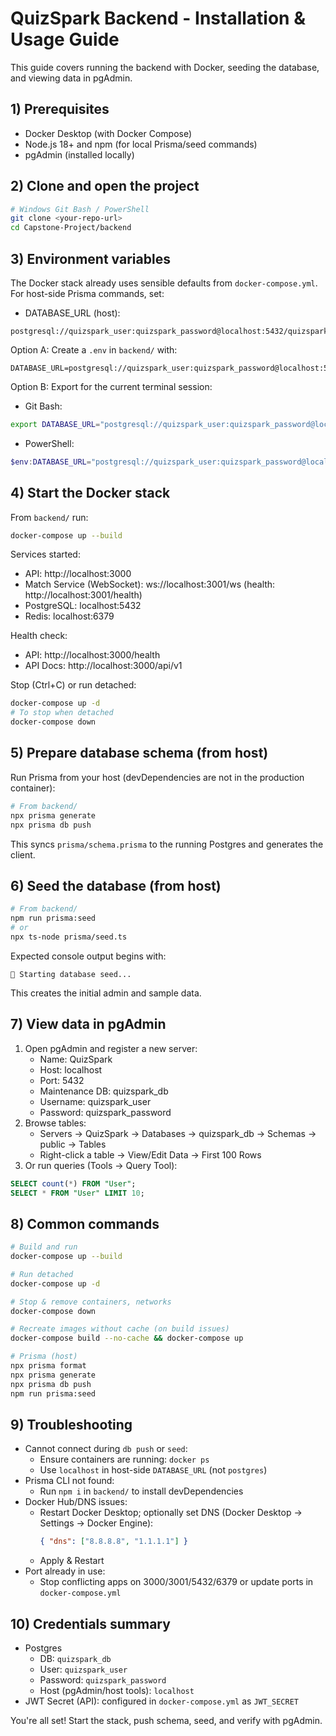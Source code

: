 # QuizSpark Backend - Installation & Usage Guide

This guide covers running the backend with Docker, seeding the database, and viewing data in pgAdmin.

## 1) Prerequisites
- Docker Desktop (with Docker Compose)
- Node.js 18+ and npm (for local Prisma/seed commands)
- pgAdmin (installed locally)

## 2) Clone and open the project
```bash
# Windows Git Bash / PowerShell
git clone <your-repo-url>
cd Capstone-Project/backend
```

## 3) Environment variables
The Docker stack already uses sensible defaults from `docker-compose.yml`.
For host-side Prisma commands, set:

- DATABASE_URL (host):
```
postgresql://quizspark_user:quizspark_password@localhost:5432/quizspark_db
```

Option A: Create a `.env` in `backend/` with:
```
DATABASE_URL=postgresql://quizspark_user:quizspark_password@localhost:5432/quizspark_db
```

Option B: Export for the current terminal session:
- Git Bash:
```bash
export DATABASE_URL="postgresql://quizspark_user:quizspark_password@localhost:5432/quizspark_db"
```
- PowerShell:
```powershell
$env:DATABASE_URL="postgresql://quizspark_user:quizspark_password@localhost:5432/quizspark_db"
```

## 4) Start the Docker stack
From `backend/` run:
```bash
docker-compose up --build
```
Services started:
- API: http://localhost:3000
- Match Service (WebSocket): ws://localhost:3001/ws (health: http://localhost:3001/health)
- PostgreSQL: localhost:5432
- Redis: localhost:6379

Health check:
- API: http://localhost:3000/health
- API Docs: http://localhost:3000/api/v1

Stop (Ctrl+C) or run detached:
```bash
docker-compose up -d
# To stop when detached
docker-compose down
```

## 5) Prepare database schema (from host)
Run Prisma from your host (devDependencies are not in the production container):
```bash
# From backend/
npx prisma generate
npx prisma db push
```
This syncs `prisma/schema.prisma` to the running Postgres and generates the client.

## 6) Seed the database (from host)
```bash
# From backend/
npm run prisma:seed
# or
npx ts-node prisma/seed.ts
```
Expected console output begins with:
```
🌱 Starting database seed...
```
This creates the initial admin and sample data.

## 7) View data in pgAdmin
1. Open pgAdmin and register a new server:
   - Name: QuizSpark
   - Host: localhost
   - Port: 5432
   - Maintenance DB: quizspark_db
   - Username: quizspark_user
   - Password: quizspark_password
2. Browse tables:
   - Servers → QuizSpark → Databases → quizspark_db → Schemas → public → Tables
   - Right-click a table → View/Edit Data → First 100 Rows
3. Or run queries (Tools → Query Tool):
```sql
SELECT count(*) FROM "User";
SELECT * FROM "User" LIMIT 10;
```

## 8) Common commands
```bash
# Build and run
docker-compose up --build

# Run detached
docker-compose up -d

# Stop & remove containers, networks
docker-compose down

# Recreate images without cache (on build issues)
docker-compose build --no-cache && docker-compose up

# Prisma (host)
npx prisma format
npx prisma generate
npx prisma db push
npm run prisma:seed
```

## 9) Troubleshooting
- Cannot connect during `db push` or `seed`:
  - Ensure containers are running: `docker ps`
  - Use `localhost` in host-side `DATABASE_URL` (not `postgres`)
- Prisma CLI not found:
  - Run `npm i` in `backend/` to install devDependencies
- Docker Hub/DNS issues:
  - Restart Docker Desktop; optionally set DNS (Docker Desktop → Settings → Docker Engine):
    ```json
    { "dns": ["8.8.8.8", "1.1.1.1"] }
    ```
  - Apply & Restart
- Port already in use:
  - Stop conflicting apps on 3000/3001/5432/6379 or update ports in `docker-compose.yml`

## 10) Credentials summary
- Postgres
  - DB: `quizspark_db`
  - User: `quizspark_user`
  - Password: `quizspark_password`
  - Host (pgAdmin/host tools): `localhost`
- JWT Secret (API): configured in `docker-compose.yml` as `JWT_SECRET`

You're all set! Start the stack, push schema, seed, and verify with pgAdmin.
